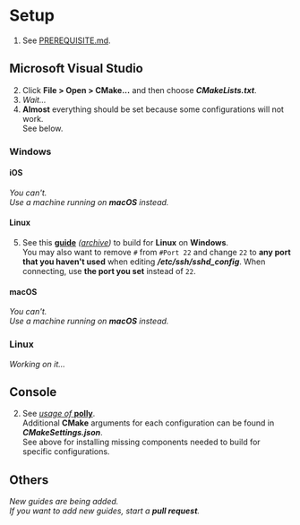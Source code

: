 # Setup
1. See [PREREQUISITE.md](PREREQUISITE.md).

## Microsoft Visual Studio
2. Click **File > Open > CMake...** and then choose **_CMakeLists.txt_**.
3. _Wait..._
4. **Almost** everything should be set because some configurations will not work.<br>
   See below.
### Windows
#### iOS
_You can't.<br>
Use a machine running on **macOS** instead._
#### Linux
5. See this **[guide](https://blogs.msdn.microsoft.com/vcblog/2017/02/08/targeting-windows-subsystem-for-linux-from-visual-studio/)** _([archive](https://archive.fo/QgEBg))_ to build for **Linux** on **Windows**.<br>
   You may also want to remove `#` from `#Port 22` and change `22` to **any port that you haven't used** when editing **_/etc/ssh/sshd_config_**.
   When connecting, use **the port you set** instead of `22`.
#### macOS
_You can't.<br>
Use a machine running on **macOS** instead._
### Linux
_Working on it..._

## Console
2. See [_usage of_ **polly**](https://github.com/ruslo/polly/blob/master/README.md#usage).<br>
   Additional **CMake** arguments for each configuration can be found in **_CMakeSettings.json_**.<br>
   See above for installing missing components needed to build for specific configurations.

## Others
_New guides are being added._<br>
_If you want to add new guides, start a **pull request**._
